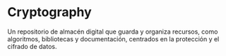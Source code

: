 # Cryptography
Un repositorio de almacén digital que guarda y organiza recursos, como algoritmos, bibliotecas y documentación, centrados en la protección y el cifrado de datos.
